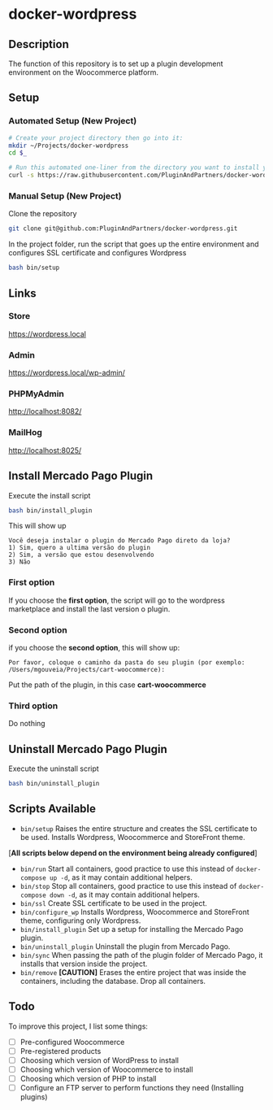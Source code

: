 # docker-wordpress

## Description

The function of this repository is to set up a plugin development environment on the Woocommerce platform.

## Setup

### Automated Setup (New Project)

```bash
# Create your project directory then go into it:
mkdir ~/Projects/docker-wordpress
cd $_

# Run this automated one-liner from the directory you want to install your project.
curl -s https://raw.githubusercontent.com/PluginAndPartners/docker-wordpress/main/lib/onelinesetup | bash -s 
```

### Manual Setup (New Project)

Clone the repository
```bash
git clone git@github.com:PluginAndPartners/docker-wordpress.git
```

In the project folder, run the script that goes up the entire environment and configures SSL certificate and configures Wordpress
```bash
bash bin/setup
```

## Links

### Store
<https://wordpress.local>

### Admin
<https://wordpress.local/wp-admin/>

### PHPMyAdmin
<http://localhost:8082/>

### MailHog
<http://localhost:8025/>

## Install Mercado Pago Plugin

Execute the install script 
```bash
bash bin/install_plugin
```

This will show up
```
Você deseja instalar o plugin do Mercado Pago direto da loja?
1) Sim, quero a ultima versão do plugin
2) Sim, a versão que estou desenvolvendo
3) Não
```

### First option
If you choose the **first option**, the script will go to the wordpress marketplace and install the last version o plugin.

### Second option
if you choose the **second option**, this will show up:
```
Por favor, coloque o caminho da pasta do seu plugin (por exemplo: /Users/mgouveia/Projects/cart-woocommerce):
```
Put the path of the plugin, in this case **cart-woocommerce**

### Third option
Do nothing




## Uninstall Mercado Pago Plugin
Execute the uninstall script 
```bash
bash bin/uninstall_plugin
```

## Scripts Available
- `bin/setup` Raises the entire structure and creates the SSL certificate to be used. Installs Wordpress, Woocommerce and StoreFront theme.

[**All scripts below depend on the environment being already configured**]

- `bin/run` Start all containers, good practice to use this instead of `docker-compose up -d`, as it may contain additional helpers.
- `bin/stop` Stop all containers, good practice to use this instead of `docker-compose down -d`, as it may contain additional helpers.
- `bin/ssl` Create SSL certificate to be used in the project.
- `bin/configure_wp` Installs Wordpress, Woocommerce and StoreFront theme, configuring only Wordpress.
- `bin/install_plugin` Set up a setup for installing the Mercado Pago plugin.
- `bin/uninstall_plugin` Uninstall the plugin from Mercado Pago.
- `bin/sync` When passing the path of the plugin folder of Mercado Pago, it installs that version inside the project.
- `bin/remove` **[CAUTION]** Erases the entire project that was inside the containers, including the database. Drop all containers.

## Todo
To improve this project, I list some things:
- [ ] Pre-configured Woocommerce
- [ ] Pre-registered products
- [ ] Choosing which version of WordPress to install
- [ ] Choosing which version of Woocommerce to install
- [ ] Choosing which version of PHP to install
- [ ] Configure an FTP server to perform functions they need (Installing plugins)